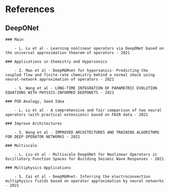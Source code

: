 # References

## DeepONet

	### Main

		- L. Lu et al - Learning nonlinear operators via DeepONet based on the universal approximation theorem of operators - 2021

	### Applications in Chemistry and Hypersonics

		- Z. Mao et al - DeepM&Mnet for hypersonics- Predicting the coupled flow and finite-rate chemistry behind a normal shock using neural-network approximation of operators - 2021

		- S. Wang et al - LONG-TIME INTEGRATION OF PARAMETRIC EVOLUTION EQUATIONS WITH PHYSICS-INFORMED DEEPONETS - 2021

	### POD Analogy, Seed Idea

		- L. Lu et al - A comprehensive and fair comparison of two neural operators (with practical extensions) based on FAIR data - 2021

	### Improve Architectures

		- S. Wang et al - IMPROVED ARCHITECTURES AND TRAINING ALGORITHMS FOR DEEP OPERATOR NETWORKS - 2021

    ### Multiscale
		
		- L. Liu et al - Multiscale DeepONet for Nonlinear Operators in Oscillatory Function Spaces for Building Seismic Wave Responses - 2021 

	### Multiphysics Applications

		- S. Cai et al - DeepM&Mnet- Inferring the electroconvection multiphysics fields based on operator approximation by neural networks - 2021